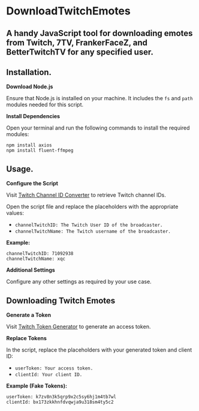 # DownloadTwitchEmotes

## A handy JavaScript tool for downloading emotes from Twitch, 7TV, FrankerFaceZ, and BetterTwitchTV for any specified user.

## Installation. 

**Download Node.js**

Ensure that Node.js is installed on your machine.
It includes the `fs` and `path` modules needed for this script.

**Install Dependencies**

Open your terminal and run the following commands to install the required modules:
   ```
   npm install axios
   npm install fluent-ffmpeg
   ```

## Usage. 

**Configure the Script**   

Visit [Twitch Channel ID Converter](https://www.streamweasels.com/tools/convert-twitch-username-to-user-id/) to retrieve Twitch channel IDs.

Open the script file and replace the placeholders with the appropriate values:
   - `channelTwitchID: The Twitch User ID of the broadcaster.`
   - `channelTwitchName: The Twitch username of the broadcaster.`

**Example:**
   ```
   channelTwitchID: 71092938   
   channelTwitchName: xqc
   ```

 **Additional Settings**

   Configure any other settings as required by your use case.

## Downloading Twitch Emotes

   **Generate a Token**

   Visit [Twitch Token Generator](https://twitchtokengenerator.com/) to generate an access token.

**Replace Tokens**

   In the script, replace the placeholders with your generated token and client ID:
   - `userToken: Your access token.`
   - `clientId: Your client ID.`

**Example (Fake Tokens):**
   ```
   userToken: k7zv8n3k5qrp9x2c5sy6hj1m4tb7wl
   clientId: bx173zkkhnfdvqwja9u318sm4ty5c2
   ```
